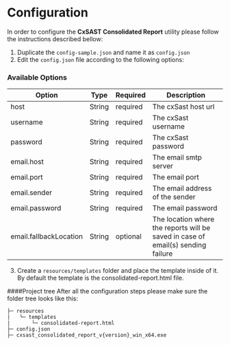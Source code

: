 # Configuration

In order to configure the **CxSAST Consolidated Report** utility please follow the instructions described bellow:

1. Duplicate the `config-sample.json` and name it as `config.json`
2. Edit the `config.json` file according to the following options:

### Available Options

| Option                 | Type   | Required | Description                                                                      |
| ---------------------- | ------ | -------- | -------------------------------------------------------------------------------- |
| host                   | String | required | The cxSast host url                                                              |
| username               | String | required | The cxSast username                                                              |
| password               | String | required | The cxSast password                                                              |
| email.host             | String | required | The email smtp server                                                            |
| email.port             | String | required | The email port                                                                   |
| email.sender           | String | required | The email address of the sender                                                  |
| email.password         | String | required | The email password                                                               |
| email.fallbackLocation | String | optional | The location where the reports will be saved in case of email(s) sending failure |

3. Create a `resources/templates` folder and place the template inside of it. By default the template is the consolidated-report.html file.

####Project tree
After all the configuration steps please make sure the folder tree looks like this:

```
├─ resources
|   └─ templates
|       └─ consolidated-report.html
├─ config.json
├─ cxsast_consolidated_report_v{version}_win_x64.exe
```
